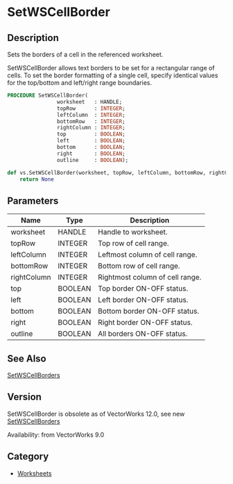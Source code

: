# SetWSCellBorder

## Description
Sets the borders of a cell in the referenced worksheet.

SetWSCellBorder allows text borders to be set for a rectangular range of cells. To set the border formatting of a single cell, specify identical values for the top/bottom and left/right range boundaries.

```pascal
PROCEDURE SetWSCellBorder(
				worksheet   : HANDLE;
				topRow      : INTEGER;
				leftColumn  : INTEGER;
				bottomRow   : INTEGER;
				rightColumn : INTEGER;
				top         : BOOLEAN;
				left        : BOOLEAN;
				bottom      : BOOLEAN;
				right       : BOOLEAN;
				outline     : BOOLEAN);
```

```python
def vs.SetWSCellBorder(worksheet, topRow, leftColumn, bottomRow, rightColumn, top, left, bottom, right, outline):
    return None
```

## Parameters
|Name|Type|Description|
|---|---|---|
|worksheet|HANDLE|Handle to worksheet.|
|topRow|INTEGER|Top row of cell range.|
|leftColumn|INTEGER|Leftmost column of cell range.|
|bottomRow|INTEGER|Bottom row of cell range.|
|rightColumn|INTEGER|Rightmost column of cell range.|
|top|BOOLEAN|Top border ON-OFF status.|
|left|BOOLEAN|Left border ON-OFF status.|
|bottom|BOOLEAN|Bottom border ON-OFF status.|
|right|BOOLEAN|Right border ON-OFF status.|
|outline|BOOLEAN|All borders ON-OFF status.|

## See Also
[SetWSCellBorders](SetWSCellBorders.md)

## Version
SetWSCellBorder is obsolete as of VectorWorks 12.0, see new [ SetWSCellBorders](SetWSCellBorders.md)

Availability: from VectorWorks 9.0

## Category
* [Worksheets](../Categories/Worksheets.md)
